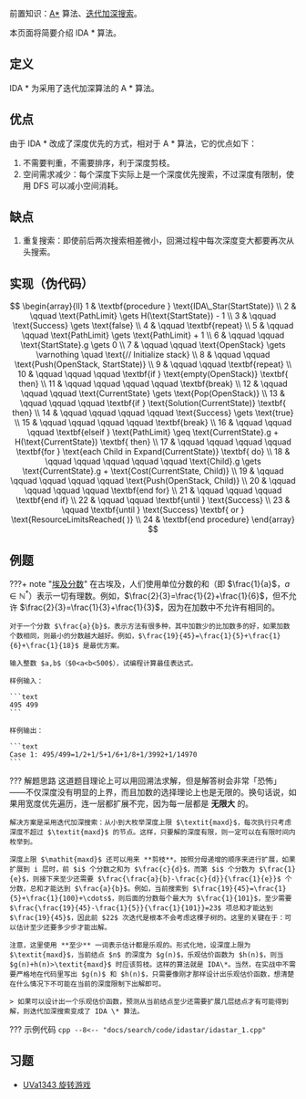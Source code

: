 前置知识：[A\*](./astar.md) 算法、[迭代加深搜索](./iterative.md)。

本页面将简要介绍 IDA \* 算法。

## 定义

IDA \* 为采用了迭代加深算法的 A \* 算法。

## 优点

由于 IDA \* 改成了深度优先的方式，相对于 A \* 算法，它的优点如下：

1.  不需要判重，不需要排序，利于深度剪枝。
2.  空间需求减少：每个深度下实际上是一个深度优先搜索，不过深度有限制，使用 DFS 可以减小空间消耗。

## 缺点

1.  重复搜索：即使前后两次搜索相差微小，回溯过程中每次深度变大都要再次从头搜索。

## 实现（伪代码）

$$
\begin{array}{ll}
1 &  \textbf{procedure } \text{IDA\_Star(StartState)} \\
2 &  \qquad \text{PathLimit} \gets H(\text{StartState}) - 1 \\
3 &  \qquad \text{Success} \gets \text{false} \\
4 &  \qquad \textbf{repeat} \\
5 &  \qquad \qquad \text{PathLimit} \gets \text{PathLimit} + 1 \\
6 &  \qquad \qquad \text{StartState}.g \gets 0 \\
7 &  \qquad \qquad \text{OpenStack} \gets \varnothing \quad  \text{// Initialize stack} \\
8 &  \qquad \qquad \text{Push(OpenStack, StartState)} \\
9 &  \qquad \qquad \textbf{repeat} \\
10 &  \qquad \qquad \qquad \textbf{if } \text{empty(OpenStack)} \textbf{ then} \\
11 &  \qquad \qquad \qquad \qquad \textbf{break} \\
12 &  \qquad \qquad \qquad \text{CurrentState} \gets \text{Pop(OpenStack)} \\
13 &  \qquad \qquad \qquad \textbf{if } \text{Solution(CurrentState)} \textbf{ then} \\
14 &  \qquad \qquad \qquad \qquad \text{Success} \gets \text{true} \\
15 &  \qquad \qquad \qquad \qquad \textbf{break} \\
16 &  \qquad \qquad \qquad \textbf{elseif } \text{PathLimit} \geq \text{CurrentState}.g + H(\text{CurrentState}) \textbf{ then} \\
17 &  \qquad \qquad \qquad \qquad \textbf{for } \text{each Child in Expand(CurrentState)} \textbf{ do} \\
18 &  \qquad \qquad \qquad \qquad \qquad \text{Child}.g \gets \text{CurrentState}.g + \text{Cost(CurrentState, Child)} \\
19 &  \qquad \qquad \qquad \qquad \qquad \text{Push(OpenStack, Child)} \\
20 &  \qquad \qquad \qquad \qquad \textbf{end for} \\
21 &  \qquad \qquad \qquad \textbf{end if} \\
22 &  \qquad \qquad \textbf{until } \text{Success} \\
23 &  \qquad \textbf{until } \text{Success} \textbf{ or } \text{ResourceLimitsReached( )} \\
24 &  \textbf{end procedure}
\end{array}
$$

## 例题

???+ note "[埃及分数](https://loj.ac/p/10022)"
    在古埃及，人们使用单位分数的和（即 $\frac{1}{a}$，$a\in\mathbb{N}^*$）表示一切有理数。例如，$\frac{2}{3}=\frac{1}{2}+\frac{1}{6}$，但不允许 $\frac{2}{3}=\frac{1}{3}+\frac{1}{3}$，因为在加数中不允许有相同的。
    
    对于一个分数 $\frac{a}{b}$，表示方法有很多种，其中加数少的比加数多的好，如果加数个数相同，则最小的分数越大越好。例如，$\frac{19}{45}=\frac{1}{5}+\frac{1}{6}+\frac{1}{18}$ 是最优方案。
    
    输入整数 $a,b$（$0<a<b<500$），试编程计算最佳表达式。
    
    样例输入：
    
    ```text
    495 499
    ```
    
    样例输出：
    
    ```text
    Case 1: 495/499=1/2+1/5+1/6+1/8+1/3992+1/14970
    ```

??? 解题思路
    这道题目理论上可以用回溯法求解，但是解答树会非常「恐怖」——不仅深度没有明显的上界，而且加数的选择理论上也是无限的。换句话说，如果用宽度优先遍历，连一层都扩展不完，因为每一层都是 **无限大** 的。
    
    解决方案是采用迭代加深搜索：从小到大枚举深度上限 $\textit{maxd}$，每次执行只考虑深度不超过 $\textit{maxd}$ 的节点。这样，只要解的深度有限，则一定可以在有限时间内枚举到。
    
    深度上限 $\mathit{maxd}$ 还可以用来 **剪枝**。按照分母递增的顺序来进行扩展，如果扩展到 i 层时，前 $i$ 个分数之和为 $\frac{c}{d}$，而第 $i$ 个分数为 $\frac{1}{e}$，则接下来至少还需要 $\frac{\frac{a}{b}-\frac{c}{d}}{\frac{1}{e}}$ 个分数，总和才能达到 $\frac{a}{b}$。例如，当前搜索到 $\frac{19}{45}=\frac{1}{5}+\frac{1}{100}+\cdots$，则后面的分数每个最大为 $\frac{1}{101}$，至少需要 $\frac{\frac{19}{45}-\frac{1}{5}}{\frac{1}{101}}=23$ 项总和才能达到 $\frac{19}{45}$，因此前 $22$ 次迭代是根本不会考虑这棵子树的。这里的关键在于：可以估计至少还要多少步才能出解。
    
    注意，这里使用 **至少** 一词表示估计都是乐观的。形式化地，设深度上限为 $\textit{maxd}$，当前结点 $n$ 的深度为 $g(n)$，乐观估价函数为 $h(n)$，则当 $g(n)+h(n)>\textit{maxd}$ 时应该剪枝。这样的算法就是 IDA\*。当然，在实战中不需要严格地在代码里写出 $g(n)$ 和 $h(n)$，只需要像刚才那样设计出乐观估价函数，想清楚在什么情况下不可能在当前的深度限制下出解即可。
    
    > 如果可以设计出一个乐观估价函数，预测从当前结点至少还需要扩展几层结点才有可能得到解，则迭代加深搜索变成了 IDA \* 算法。

??? 示例代码
    ```cpp
    --8<-- "docs/search/code/idastar/idastar_1.cpp"
    ```

## 习题

-   [UVa1343 旋转游戏](https://onlinejudge.org/index.php?option=com_onlinejudge&Itemid=8&category=24&page=show_problem&problem=4089)
